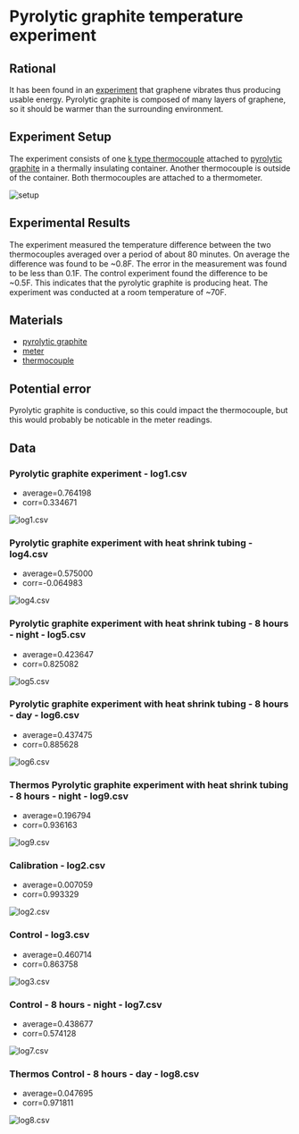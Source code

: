 # Pyrolytic graphite temperature experiment

## Rational
It has been found in an
[experiment](https://www.nextbigfuture.com/2020/10/tiny-energy-harvested-from-brownian-motion-could-replace-low-power-batteries.html)
that graphene vibrates thus producing usable energy.
Pyrolytic graphite is composed of many layers of graphene, so it should be warmer than the
surrounding environment.

## Experiment Setup
The experiment consists of one [k type thermocouple](https://en.wikipedia.org/wiki/Thermocouple#Type_K) attached to
[pyrolytic graphite](https://en.wikipedia.org/wiki/Pyrolytic_carbon) in a thermally
insulating container. Another thermocouple is outside of the container. Both thermocouples are
attached to a thermometer.

![setup](setup.png?raw=true)

## Experimental Results
The experiment measured the temperature difference between the two thermocouples averaged over a period
of about 80 minutes. On average the difference was found to be ~0.8F. The error in the measurement was
found to be less than 0.1F. The control experiment found the difference to be ~0.5F. This indicates that
the pyrolytic graphite is producing heat. The experiment was conducted at a room temperature of ~70F.

## Materials
* [pyrolytic graphite](https://unitednuclear.com/index.php?main_page=product_info&cPath=16_17_69&products_id=527)
* [meter](https://www.fluke.com/en-us/product/temperature-measurement/ir-thermometers/fluke-54-ii)
* [thermocouple](https://www.fluke.com/en-us/product/accessories/probes/fluke-80pk-1)

## Potential error
Pyrolytic graphite is conductive, so this could impact the thermocouple, but this would probably be noticable
in the meter readings.

## Data

### Pyrolytic graphite experiment - log1.csv
* average=0.764198
* corr=0.334671

![log1.csv](log1.png?raw=true)

### Pyrolytic graphite experiment with heat shrink tubing - log4.csv
* average=0.575000
* corr=-0.064983

![log4.csv](log4.png?raw=true)

### Pyrolytic graphite experiment with heat shrink tubing - 8 hours - night - log5.csv
* average=0.423647
* corr=0.825082

![log5.csv](log5.png?raw=true)

### Pyrolytic graphite experiment with heat shrink tubing - 8 hours - day - log6.csv
* average=0.437475
* corr=0.885628

![log6.csv](log6.png?raw=true)

### Thermos Pyrolytic graphite experiment with heat shrink tubing - 8 hours - night - log9.csv
* average=0.196794
* corr=0.936163

![log9.csv](log9.png?raw=true)

### Calibration - log2.csv
* average=0.007059
* corr=0.993329

![log2.csv](log2.png?raw=true)

### Control - log3.csv
* average=0.460714
* corr=0.863758

![log3.csv](log3.png?raw=true)

### Control - 8 hours - night - log7.csv
* average=0.438677
* corr=0.574128

![log7.csv](log7.png?raw=true)

### Thermos Control - 8 hours - day  - log8.csv
* average=0.047695
* corr=0.971811

![log8.csv](log8.png?raw=true)

